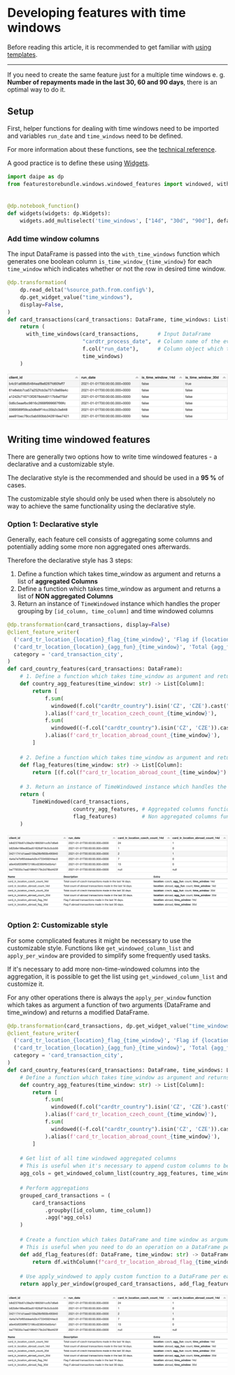 # Developing features with time windows

Before reading this article, it is recommended to get familiar with [using templates](templates.md).

---

If you need to create the same feature just for a multiple time windows e. g. __Number of repayments made in the last 30, 60 and 90 days__, there is an optimal way to do it.

## Setup

First, helper functions for dealing with time windows need to be imported and variables `run_date` and `time_windows` need to be defined.

For more information about these functions, see the [technical reference](time-windows-technical-reference.md).

A good practice is to define these using [Widgets](../using-widgets.md).

```python
import daipe as dp
from featurestorebundle.windows.windowed_features import windowed, with_time_windows, apply_per_window, get_windowed_column_list, TimeWindowed


@dp.notebook_function()
def widgets(widgets: dp.Widgets):
    widgets.add_multiselect('time_windows', ["14d", "30d", "90d"], default_values=["14d"])
```

### Add time window columns

The input DataFrame is passed into the `with_time_windows` function which generates one boolean column `is_time_window_{time_window}` for each `time_window` which indicates whether or not the row in desired time window.

```python
@dp.transformation(
    dp.read_delta('%source_path.from.config%'),
    dp.get_widget_value("time_windows"),
    display=False,
)
def card_transactions(card_transactions: DataFrame, time_windows: List[str]):
    return (
      with_time_windows(card_transactions,      # Input DataFrame
                        "cardtr_process_date",  # Column name of the event date is subsctracted from "run_date"
                        f.col("run_date"),      # Column object which the "cardtr_process_date" is being substracted from
                        time_windows)
    )
```

![with_time_windows result](images/feature_store_with_time_windows.png)

## Writing time windowed features

There are generally two options how to write time windowed features - a declarative and a customizable style.

The declarative style is the recommended and should be used in a __95 %__ of cases.

The customizable style should only be used when there is absolutely no way to achieve the same functionality using the declarative style.

### Option 1: Declarative style

Generally, each feature cell consists of aggregating some columns and potentially adding some more non aggregated ones afterwards.

Therefore the declarative style has 3 steps:
1. Define a function which takes time_window as argument and returns a list of __aggregated Columns__
1. Define a function which takes time_window as argument and returns a list of __NON aggregated Columns__
1. Return an instance of `TimeWindowed` instance which handles the proper grouping by `[id_column, time_column]` and time windowed columns

```python
@dp.transformation(card_transactions, display=False)
@client_feature_writer(
  ('card_tr_location_{location}_flag_{time_window}', 'Flag if {location} transactions made in the last {time_window}.'),
  ('card_tr_location_{location}_{agg_fun}_{time_window}', 'Total {agg_fun} of {location} transactions made in the last {time_window}.',),
  category = 'card_transaction_city',
)
def card_country_features(card_transactions: DataFrame):
    # 1. Define a function which takes time_window as argument and returns a list of aggregated Columns
    def country_agg_features(time_window: str) -> List[Column]:
        return [
            f.sum(
              windowed(f.col("cardtr_country").isin('CZ', 'CZE').cast("integer"), time_window)
            ).alias(f'card_tr_location_czech_count_{time_window}'),
            f.sum(
              windowed((~f.col("cardtr_country").isin('CZ', 'CZE')).cast("integer"), time_window)
            ).alias(f'card_tr_location_abroad_count_{time_window}'),
        ]
    
    # 2. Define a function which takes time_window as argument and returns a list of NON aggregated Columns
    def flag_features(time_window: str) -> List[Column]:
        return [(f.col(f"card_tr_location_abroad_count_{time_window}") > 0).cast("integer").alias(f"card_tr_location_abroad_flag_{time_window}"),]
    
    # 3. Return an instance of TimeWindowed instance which handles the proper grouping by [id_column, time_column] and time windowed columns
    return (
        TimeWindowed(card_transactions,
                     country_agg_features, # Aggregated columns function
                     flag_features)        # Non aggregated columns function
    )
```

![feature_store_time_windowed_features](images/feature_store_time_windowed_features.png)
![feature_store_time_windowed_features_metadata](images/feature_store_time_windowed_features_metadata.png)

### Option 2: Customizable style

For some complicated features it might be necessary to use the customizable style.
Functions like `get_windowed_column_list` and `apply_per_window` are provided to simplify some frequently used tasks.

If it's necessary to add more non-time-windowed columns into the aggregation, it is possible to get the list using `get_windowed_column_list` and customize it.

For any other operations there is always the `apply_per_window` function which takes as argument a function of two arguments (DataFrame and time_window)
and returns a modified DataFrame.

```python
@dp.transformation(card_transactions, dp.get_widget_value("time_windows"), display=False)
@client_feature_writer(
  ('card_tr_location_{location}_flag_{time_window}', 'Flag if {location} transactions made in the last {time_window}.'),
  ('card_tr_location_{location}_{agg_fun}_{time_window}', 'Total {agg_fun} of {location} transactions made in the last {time_window}.',),
  category = 'card_transaction_city',
)
def card_country_features(card_transactions: DataFrame, time_windows: List[str]):
    # Define a function which takes time_window as argument and returns a list of aggregated Columns
    def country_agg_features(time_window: str) -> List[Column]:
        return [
            f.sum(
              windowed(f.col("cardtr_country").isin('CZ', 'CZE').cast("integer"), time_window, None)
            ).alias(f'card_tr_location_czech_count_{time_window}'),
            f.sum(
              windowed((~f.col("cardtr_country").isin('CZ', 'CZE')).cast("integer"), time_window, None)
            ).alias(f'card_tr_location_abroad_count_{time_window}'),
        ]
  
    # Get list of all time windowed aggregated columns
    # This is useful when it's necessary to append custom columns to be aggregated as well
    agg_cols = get_windowed_column_list(country_agg_features, time_windows)
  
    # Perform aggregations
    grouped_card_transactions = (
        card_transactions
            .groupby([id_column, time_column])
            .agg(*agg_cols)
    )
  
    # Create a function which takes DataFrame and time window as arguments and returns a DataFrame
    # This is useful when you need to do an operation on a DataFrame per each time window
    def add_flag_features(df: DataFrame, time_window: str) -> DataFrame:
        return df.withColumn(f"card_tr_location_abroad_flag_{time_window}", (f.col(f"card_tr_location_abroad_count_{time_window}") > 0).cast("integer"))
  
    # Use apply_windowed to apply custom function to a DataFrame per each time window
    return apply_per_window(grouped_card_transactions, add_flag_features, time_windows)
```

![feature_store_time_windowed_features](images/feature_store_time_windowed_features.png)
![feature_store_time_windowed_features_metadata](images/feature_store_time_windowed_features_metadata.png)
